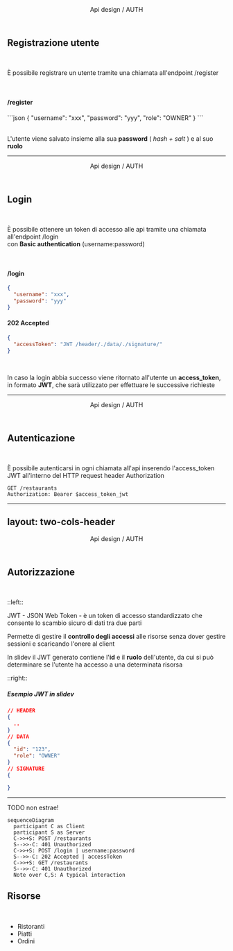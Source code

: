 <Header>Api design / AUTH</Header>

## Registrazione utente

<br>

È possibile <sky>registrare</sky> un utente tramite una chiamata all'endpoint <mono>/register</mono>

<br>

#### <Post /> /register

<div class="w-1/2">
```json
{
  "username": "xxx",
  "password": "yyy",
  "role": "OWNER"
}
```
</div>

<br>

L'utente viene salvato insieme alla sua **password** ( *hash + salt* ) e al suo **ruolo**

---

<Header>Api design / AUTH</Header>

## Login

<br>

È possibile ottenere un <sky>token di accesso</sky> alle api tramite una chiamata all'endpoint <mono>/login</mono>\
con **Basic authentication** (username:password)

<br>

<div class="flex space-x-6">

<div class="w-1/2">

#### <Post /> /login

```json
{
  "username": "xxx",
  "password": "yyy"
}
```
</div>

<div class="w-1/2">

#### 202 Accepted

```json
{
  "accessToken": "JWT /header/./data/./signature/"
}
```
</div>

</div>

<br>

In caso la login abbia successo viene ritornato all'utente un **access_token**, in formato **JWT**, che sarà utilizzato per effettuare le successive richieste

---

<Header>Api design / AUTH</Header>

## Autenticazione

<br>

È possibile <sky>autenticarsi</sky> in ogni chiamata all'api inserendo l'access_token JWT all'interno del HTTP request header <mono>Authorization</mono>

<div class="w-1/2">

```
GET /restaurants
Authorization: Bearer $access_token_jwt
```

</div>

---
layout: two-cols-header
---

<Header>Api design / AUTH</Header>

## Autorizzazione

<br>

::left::

<sky>JWT</sky> - JSON Web Token - è un token di accesso standardizzato che consente lo scambio sicuro di dati tra due parti

Permette di gestire il **controllo degli accessi** alle risorse senza dover gestire sessioni e scaricando l'onere al client

In slidev il JWT generato contiene l'**id** e il **ruolo** dell'utente, da cui si può determinare se l'utente <sky>ha accesso</sky> a una determinata risorsa

::right::

##### Esempio JWT in slidev

```json
// HEADER
{ 
  ..
}
// DATA
{ 
  "id": "123",
  "role": "OWNER"
}
// SIGNATURE
{ 

}
```

---

TODO non estrae!

```mermaid
sequenceDiagram
  participant C as Client
  participant S as Server
  C->>+S: POST /restaurants
  S-->>-C: 401 Unauthorized
  C->>+S: POST /login | username:password
  S-->>-C: 202 Accepted | accessToken
  C->>+S: GET /restaurants
  S-->>-C: 401 Unauthorized
  Note over C,S: A typical interaction
```

<v-click>

## Risorse

<br>

- Ristoranti
- Piatti
- Ordini

</v-click>
